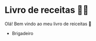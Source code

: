 # Livro de receitas :woman_cook:

Olá! Bem vindo ao meu livro de reiceitas :slightly_smiling_face:

- Brigadeiro